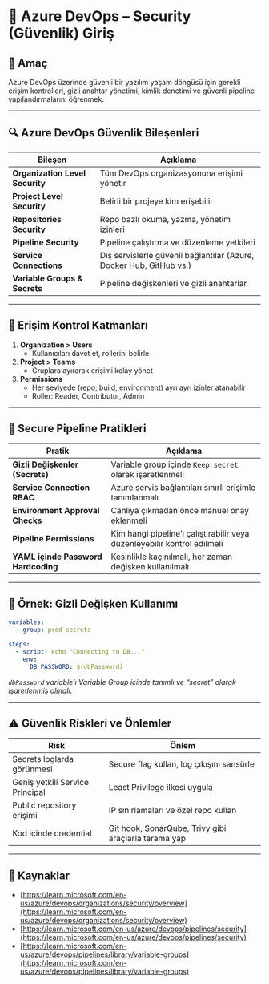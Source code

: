 # 🔐 Azure DevOps – Security (Güvenlik) Giriş

## 🧠 Amaç

Azure DevOps üzerinde güvenli bir yazılım yaşam döngüsü için gerekli erişim kontrolleri, gizli anahtar yönetimi, kimlik denetimi ve güvenli pipeline yapılandırmalarını öğrenmek.

---
## 🔍 Azure DevOps Güvenlik Bileşenleri

| Bileşen           | Açıklama |
|-------------------|----------|
| **Organization Level Security** | Tüm DevOps organizasyonuna erişimi yönetir |
| **Project Level Security**      | Belirli bir projeye kim erişebilir |
| **Repositories Security**       | Repo bazlı okuma, yazma, yönetim izinleri |
| **Pipeline Security**           | Pipeline çalıştırma ve düzenleme yetkileri |
| **Service Connections**         | Dış servislerle güvenli bağlantılar (Azure, Docker Hub, GitHub vs.) |
| **Variable Groups & Secrets**   | Pipeline değişkenleri ve gizli anahtarlar |

---
## 🧱 Erişim Kontrol Katmanları

1. **Organization > Users**
   - Kullanıcıları davet et, rollerini belirle
2. **Project > Teams**
   - Gruplara ayırarak erişimi kolay yönet
3. **Permissions**
   - Her seviyede (repo, build, environment) ayrı ayrı izinler atanabilir
   - Roller: Reader, Contributor, Admin

---
## 🔐 Secure Pipeline Pratikleri

| Pratik                          | Açıklama |
|----------------------------------|----------|
| **Gizli Değişkenler (Secrets)**     | Variable group içinde `Keep secret` olarak işaretlenmeli |
| **Service Connection RBAC**        | Azure servis bağlantıları sınırlı erişimle tanımlanmalı |
| **Environment Approval Checks**    | Canlıya çıkmadan önce manuel onay eklenmeli |
| **Pipeline Permissions**           | Kim hangi pipeline’ı çalıştırabilir veya düzenleyebilir kontrol edilmeli |
| **YAML içinde Password Hardcoding**| Kesinlikle kaçınılmalı, her zaman değişken kullanılmalı |

---
## 🧪 Örnek: Gizli Değişken Kullanımı

```yaml
variables:
  - group: prod-secrets

steps:
  - script: echo "Connecting to DB..."
    env:
      DB_PASSWORD: $(dbPassword)
```

*`dbPassword` variable’ı Variable Group içinde tanımlı ve “secret” olarak işaretlenmiş olmalı.*

---
## ⚠️ Güvenlik Riskleri ve Önlemler

| Risk                            | Önlem                                                |
| ------------------------------- | ---------------------------------------------------- |
| Secrets loglarda görünmesi      | Secure flag kullan, log çıkışını sansürle            |
| Geniş yetkili Service Principal | Least Privilege ilkesi uygula                        |
| Public repository erişimi       | IP sınırlamaları ve özel repo kullan                 |
| Kod içinde credential           | Git hook, SonarQube, Trivy gibi araçlarla tarama yap |

---
## 🔗 Kaynaklar

- [https://learn.microsoft.com/en-us/azure/devops/organizations/security/overview](https://learn.microsoft.com/en-us/azure/devops/organizations/security/overview)
- [https://learn.microsoft.com/en-us/azure/devops/pipelines/security](https://learn.microsoft.com/en-us/azure/devops/pipelines/security)
- [https://learn.microsoft.com/en-us/azure/devops/pipelines/library/variable-groups](https://learn.microsoft.com/en-us/azure/devops/pipelines/library/variable-groups)